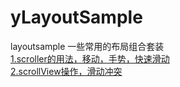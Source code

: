 # yLayoutSample
layoutsample
一些常用的布局组合套装</br>
[1.scroller的用法，移动，手势，快速滑动](https://github.com/xandone/yLayoutSample/blob/master/app/src/main/java/com/app/xandone/ylayoutsample/scroller/README.md)</br>
[2.scrollView操作，滑动冲突](https://github.com/xandone/yLayoutSample/blob/master/app/src/main/java/com/app/xandone/ylayoutsample/scrollview/README.md)
